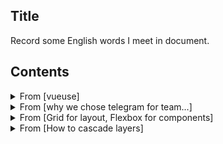 ## Title

Record some English words I meet in document.

## Contents

<details>
<summary>From [vueuse] </summary><br/>

<https://vueuse.org>
 
* essentail
* utilities
* sealless
* migration
  * sealless migration
* ship - 发布
  * we shipped a Nuxt module to enable auto importing for Nuxt3 and Nuxt Bridge
* destructure
  * you can use ES6's object destructure syntax to take what you want need.
* utilize - 利用
  * you can utilize `pausealbeFilter` to temporarily pause some events.
* buffer - v.缓冲
* flush - 刷新
  * which mean they will buffer invalidated effects and flush them asynchronously.
* duplicate
* invocation - 调用
  * avoid unnecessary duplicate invocation.
* involve - 涉及
  * when involve with Wev APIs.
* mutations - 转变
  * when thers are multiple state muations happning in the same 'tick'.
* specify - 指出
  * specify the global dependencies.
* lightweight
  * keep it as lightweight as possible.
* amount
  * wrapping large amounts of data
* scenarios - 情景
  * for scenarios like muti-windows, testing mocks, and SSR.
* internally - 在内部
  * when useing `watch` or `watchEffect` internally
* intersection - 交集
  * should be an intersection between the return type and a PromiseLike, e.g. `xx & xx`
* persistence - 持久性
  * data persistence.
* manipulate - 操作
  * manipulate css variables
* preferences - 偏好
  * system preferences.
* preferred - 更喜爱的
* correspoding - 对应的
  * it will update corresponding element's attributes.
* pass - 传递
  * you can also pass a ref` as the event target.
* present - 呈现
  * it adds methods to present a specific Element.
* desired
* gamepad - 游戏手柄
* compatibility
  * so check the compatibility table before using.
* captions - 字幕
* manual
  * set `munual: ture` to have manual control over the timing to load the script.
* vibration - 震动
* milliseconds
* prevent
  * prevent devices from dimming 
* interval
  * `setInteval`
* motion - 运动
* respectively - 分别地
* invitation
  * you should get the invitation to join the org.
* original
  * original repo.

</details>

<details>
<summary>From [why we chose telegram for team...]</summary><br/>

 https://scribe.rip/@jimbk/why-we-chose-telegram-for-team-app-over-slack-and-microsoft-team-and-then-moved-away-from-it-2b87012d2095
 
* insight - 深刻见解
  * this article can serve as insights.
* capable - 有能力的
* primarily
* sector - 行业/领域
  * develop software for banking and finance sector.
* various - 各种各样的
* workforce
* consists
  * most of our workforce consists of software engineers.
* sailing - 航行
  * things were smooth sailing. - 事情一帆风顺
* formula - 方案
* remotely
  * we had to move to work remotely.
* proper -  合适的
* since - 因为
* overwhelming - 难以抗拒的
* sustaninable - 可持续性的
  * it was far from sustaninable.
* prudent - 谨慎的
* estimate
  * not be prudent to estimate costs and on current size.
* affirmative - 肯定的
  * we failed to get any affirmative answers.
* turn out - 结果证明
* investment - 投资
* relieved - 放心的
  * we were excited and also relieved - 松了一口气
* reliable - 可靠的
  * not easy and reliable extension API.
* anticipated - 预期的
  * more easier than we initially anticipated.
* compromised - 妥协的
* remarkably - 不寻常地
* replicate - 复制
  * it offers nothing to extend or replicate the same thing.
* restriction - 限制
  * and restriction continues.
* prominently - 显著地
  * you must display Telegram's logo prominetly.
* codebase - 代码库
* needless
* frustrated - 失望的
  * we were frustrated.
* running out of - 用完
* distracting - 分心的
  * without any distracting features.
* restictive - 限制的
* exorbitant - 离谱的
  * no restictive license like Telegram and exorbitant pricing like Slack.

</details>

<details>
<summary>From [Grid for layout, Flexbox for components]</summary><br/>

<https://ishadeed.com/article/grid-layout-flexbox-components/>
 
* graduate - 毕业生
* intership - 实习期
  * he is currently finishing his intership.
* fine-turn - 微调
  * fine-turn it util it look like then design.
* demension - 维
  * muti-demension layout.
* convention - 约定
  * I dont't want to get into css naming convention for this article.
* regardless 
  * regardless of the card height. - 不管卡片的高度
* hasitate - 犹豫

</details>


<details>
<summary>From [How to cascade layers]</summary><br/>

<https://ishadeed.com/article/cascade-layers/#the-problem>
 
* specificity - 特殊性
* thus
  * thus reducing the casecade issues.
* guaranteed - 确定的
  * providing a guaranteed way to write CSS.
* illustrate
  * let's take an example to illustrate the problem.
* priority - 优先级
* descending -  下降
  * in descending order of priority. - 按优先级降序
* regard - 关于
  * regarding browser styles.
* inspect - 检查
* precedence
  * take precedence - 优先
* determine
* conclusion - 结论

</details>
